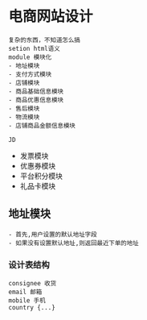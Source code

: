 # 电商网站设计
    复杂的东西，不知道怎么搞
    setion html语义
    module 模块化
    - 地址模块
    - 支付方式模块
    - 店铺模块
    - 商品基础信息模块
    - 商品优惠信息模块
    - 售后模块
    - 物流模块
    - 店铺商品金额信息模块

    JD

- 发票模块
- 优惠券模块
- 平台积分模块
- 礼品卡模块

## 地址模块
    - 首先,用户设置的默认地址字段
    - 如果没有设置默认地址,则返回最近下单的地址

### 设计表结构
    consignee 收货
    email 邮箱
    mobile 手机
    country {...}